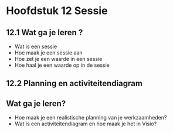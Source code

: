
# Hoofdstuk 12 Sessie 

## 12.1 Wat ga je leren ?

- Wat is een sessie
- Hoe maak je een sessie aan
- Hoe zet je een waarde in een sessie
- Hoe haal je een waarde op in de sessie

## 12.2 Planning en activiteitendiagram

## Wat ga je leren?

- Hoe maak je een realistische planning van je werkzaamheden?
- Wat is een activiteitendiagram en hoe maak je het in Visio?



